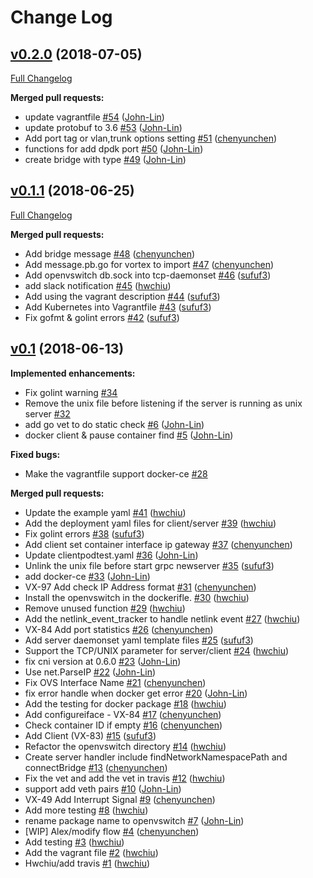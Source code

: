 # Change Log

## [v0.2.0](https://github.com/linkernetworks/network-controller/tree/v0.2.0) (2018-07-05)
[Full Changelog](https://github.com/linkernetworks/network-controller/compare/v0.1.1...v0.2.0)

**Merged pull requests:**

- update vagrantfile [\#54](https://github.com/linkernetworks/network-controller/pull/54) ([John-Lin](https://github.com/John-Lin))
- update protobuf to 3.6 [\#53](https://github.com/linkernetworks/network-controller/pull/53) ([John-Lin](https://github.com/John-Lin))
- Add port tag or vlan,trunk options setting [\#51](https://github.com/linkernetworks/network-controller/pull/51) ([chenyunchen](https://github.com/chenyunchen))
- functions for add dpdk port [\#50](https://github.com/linkernetworks/network-controller/pull/50) ([John-Lin](https://github.com/John-Lin))
- create bridge with type [\#49](https://github.com/linkernetworks/network-controller/pull/49) ([John-Lin](https://github.com/John-Lin))

## [v0.1.1](https://github.com/linkernetworks/network-controller/tree/v0.1.1) (2018-06-25)
[Full Changelog](https://github.com/linkernetworks/network-controller/compare/v0.1...v0.1.1)

**Merged pull requests:**

- Add bridge message [\#48](https://github.com/linkernetworks/network-controller/pull/48) ([chenyunchen](https://github.com/chenyunchen))
- Add message.pb.go for vortex to import [\#47](https://github.com/linkernetworks/network-controller/pull/47) ([chenyunchen](https://github.com/chenyunchen))
- Add openvswitch db.sock into tcp-daemonset [\#46](https://github.com/linkernetworks/network-controller/pull/46) ([sufuf3](https://github.com/sufuf3))
- add slack notification [\#45](https://github.com/linkernetworks/network-controller/pull/45) ([hwchiu](https://github.com/hwchiu))
- Add using the vagrant description [\#44](https://github.com/linkernetworks/network-controller/pull/44) ([sufuf3](https://github.com/sufuf3))
- Add Kubernetes into Vagrantfile [\#43](https://github.com/linkernetworks/network-controller/pull/43) ([sufuf3](https://github.com/sufuf3))
- Fix gofmt & golint errors [\#42](https://github.com/linkernetworks/network-controller/pull/42) ([sufuf3](https://github.com/sufuf3))

## [v0.1](https://github.com/linkernetworks/network-controller/tree/v0.1) (2018-06-13)
**Implemented enhancements:**

- Fix golint warning  [\#34](https://github.com/linkernetworks/network-controller/issues/34)
- Remove the unix file before listening if the server is running as unix server [\#32](https://github.com/linkernetworks/network-controller/issues/32)
- add go vet to do static check [\#6](https://github.com/linkernetworks/network-controller/pull/6) ([John-Lin](https://github.com/John-Lin))
- docker client & pause container find [\#5](https://github.com/linkernetworks/network-controller/pull/5) ([John-Lin](https://github.com/John-Lin))

**Fixed bugs:**

- Make the vagrantfile support docker-ce [\#28](https://github.com/linkernetworks/network-controller/issues/28)

**Merged pull requests:**

- Update the example yaml [\#41](https://github.com/linkernetworks/network-controller/pull/41) ([hwchiu](https://github.com/hwchiu))
- Add the deployment yaml files for client/server [\#39](https://github.com/linkernetworks/network-controller/pull/39) ([hwchiu](https://github.com/hwchiu))
- Fix golint errors [\#38](https://github.com/linkernetworks/network-controller/pull/38) ([sufuf3](https://github.com/sufuf3))
- Add client set container interface ip gateway [\#37](https://github.com/linkernetworks/network-controller/pull/37) ([chenyunchen](https://github.com/chenyunchen))
- Update clientpodtest.yaml [\#36](https://github.com/linkernetworks/network-controller/pull/36) ([John-Lin](https://github.com/John-Lin))
- Unlink the unix file before start grpc newserver [\#35](https://github.com/linkernetworks/network-controller/pull/35) ([sufuf3](https://github.com/sufuf3))
- add docker-ce [\#33](https://github.com/linkernetworks/network-controller/pull/33) ([John-Lin](https://github.com/John-Lin))
- VX-97 Add check IP Address format [\#31](https://github.com/linkernetworks/network-controller/pull/31) ([chenyunchen](https://github.com/chenyunchen))
- Install the openvswitch in the dockerifle. [\#30](https://github.com/linkernetworks/network-controller/pull/30) ([hwchiu](https://github.com/hwchiu))
- Remove unused function [\#29](https://github.com/linkernetworks/network-controller/pull/29) ([hwchiu](https://github.com/hwchiu))
- Add the netlink\_event\_tracker to handle netlink event [\#27](https://github.com/linkernetworks/network-controller/pull/27) ([hwchiu](https://github.com/hwchiu))
- VX-84 Add port statistics [\#26](https://github.com/linkernetworks/network-controller/pull/26) ([chenyunchen](https://github.com/chenyunchen))
- Add server daemonset yaml template files [\#25](https://github.com/linkernetworks/network-controller/pull/25) ([sufuf3](https://github.com/sufuf3))
- Support the TCP/UNIX parameter for server/client [\#24](https://github.com/linkernetworks/network-controller/pull/24) ([hwchiu](https://github.com/hwchiu))
- fix cni version at 0.6.0 [\#23](https://github.com/linkernetworks/network-controller/pull/23) ([John-Lin](https://github.com/John-Lin))
- Use net.ParseIP [\#22](https://github.com/linkernetworks/network-controller/pull/22) ([John-Lin](https://github.com/John-Lin))
- Fix OVS Interface Name [\#21](https://github.com/linkernetworks/network-controller/pull/21) ([chenyunchen](https://github.com/chenyunchen))
- fix error handle when docker get error [\#20](https://github.com/linkernetworks/network-controller/pull/20) ([John-Lin](https://github.com/John-Lin))
- Add the testing for docker package [\#18](https://github.com/linkernetworks/network-controller/pull/18) ([hwchiu](https://github.com/hwchiu))
- Add configureiface - VX-84 [\#17](https://github.com/linkernetworks/network-controller/pull/17) ([chenyunchen](https://github.com/chenyunchen))
- Check container ID if empty [\#16](https://github.com/linkernetworks/network-controller/pull/16) ([chenyunchen](https://github.com/chenyunchen))
- Add Client \(VX-83\) [\#15](https://github.com/linkernetworks/network-controller/pull/15) ([sufuf3](https://github.com/sufuf3))
- Refactor the openvswitch directory [\#14](https://github.com/linkernetworks/network-controller/pull/14) ([hwchiu](https://github.com/hwchiu))
- Create server handler include findNetworkNamespacePath and connectBridge [\#13](https://github.com/linkernetworks/network-controller/pull/13) ([chenyunchen](https://github.com/chenyunchen))
- Fix the vet and add the vet in travis [\#12](https://github.com/linkernetworks/network-controller/pull/12) ([hwchiu](https://github.com/hwchiu))
- support add veth pairs [\#10](https://github.com/linkernetworks/network-controller/pull/10) ([John-Lin](https://github.com/John-Lin))
- VX-49 Add Interrupt Signal [\#9](https://github.com/linkernetworks/network-controller/pull/9) ([chenyunchen](https://github.com/chenyunchen))
- Add more testing [\#8](https://github.com/linkernetworks/network-controller/pull/8) ([hwchiu](https://github.com/hwchiu))
- rename package name to openvswitch [\#7](https://github.com/linkernetworks/network-controller/pull/7) ([John-Lin](https://github.com/John-Lin))
- \[WIP\] Alex/modify flow [\#4](https://github.com/linkernetworks/network-controller/pull/4) ([chenyunchen](https://github.com/chenyunchen))
- Add testing [\#3](https://github.com/linkernetworks/network-controller/pull/3) ([hwchiu](https://github.com/hwchiu))
- Add the vagrant file [\#2](https://github.com/linkernetworks/network-controller/pull/2) ([hwchiu](https://github.com/hwchiu))
- Hwchiu/add travis [\#1](https://github.com/linkernetworks/network-controller/pull/1) ([hwchiu](https://github.com/hwchiu))
